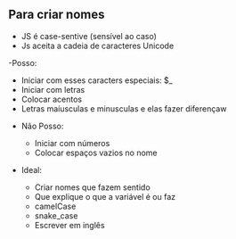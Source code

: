 ## Para criar nomes 

* JS é case-sentive (sensível ao caso)
* Js aceita a cadeia de caracteres Unicode

-Posso:
  * Iniciar com esses caracters especiais: $_
  * Iniciar com letras 
  * Colocar acentos
  * Letras maíusculas e minusculas e elas fazer diferençaw

- Não Posso:
  * Iniciar com números
  * Colocar espaços vazios no nome

- Ideal:
  * Criar nomes que fazem sentido
  * Que explique o que a variável é ou faz
  * camelCase
  * snake_case
  * Escrever em inglês